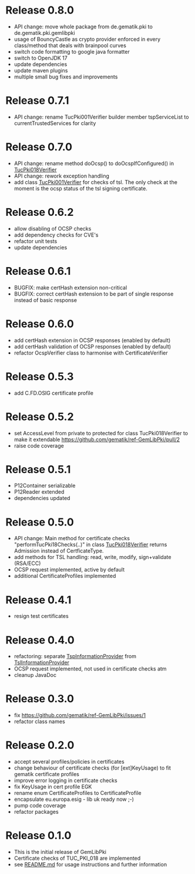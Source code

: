# Release 0.8.0

- API change: move whole package from de.gematik.pki to de.gematik.pki.gemlibpki
- usage of BouncyCastle as crypto provider enforced in every class/method that deals with brainpool curves
- switch code formatting to google java formatter
- switch to OpenJDK 17
- update dependencies
- update maven plugins
- multiple small bug fixes and improvements

# Release 0.7.1

- API change: rename TucPki001Verifier builder member tspServiceList to currentTrustedServices for clarity

# Release 0.7.0

- API change: rename method doOcsp() to doOcspIfConfigured() in [TucPki018Verifier](src/main/java/de/gematik/pki/certificate/TucPki018Verifier.java)
- API change: rework exception handling
- add class [TucPki001Verifier](src/main/java/de/gematik/pki/tsl/TucPki001Verifier.java) for checks of tsl.
  The only check at the moment is the ocsp status of the tsl signing certificate.

# Release 0.6.2

- allow disabling of OCSP checks
- add dependency checks for CVE's
- refactor unit tests
- update dependencies

# Release 0.6.1

- BUGFIX: make certHash extension non-critical
- BUGFIX: correct certHash extension to be part of single response instead of basic response

# Release 0.6.0

- add certHash extension in OCSP responses (enabled by default)
- add certHash validation of OCSP responses (enabled by default)
- refactor OcspVerifier class to harmonise with CertificateVerifier

# Release 0.5.3

- add C.FD.OSIG certificate profile

# Release 0.5.2

- set AccessLevel from private to protected for class TucPki018Verifier to make it extendable https://github.com/gematik/ref-GemLibPki/pull/2
- raise code coverage

# Release 0.5.1

- P12Container serializable
- P12Reader extended
- dependencies updated

# Release 0.5.0

- API change: Main method for certificate checks "performTucPki18Checks(..)" in
  class [TucPki018Verifier](src/main/java/de/gematik/pki/certificate/TucPki018Verifier.java) returns Admission instead of CertficateType.
- add methods for TSL handling: read, write, modify, sign+validate (RSA/ECC)
- OCSP request implemented, active by default
- additional CertificateProfiles implemented

# Release 0.4.1

- resign test certificates

# Release 0.4.0

- refactoring: separate [TspInformationProvider](src/main/java/de/gematik/pki/tsl/TspInformationProvider.java) from
  [TslInformationProvider](src/main/java/de/gematik/pki/tsl/TslInformationProvider.java)
- OCSP request implemented, not used in certificate checks atm
- cleanup JavaDoc

# Release 0.3.0

- fix https://github.com/gematik/ref-GemLibPki/issues/1
- refactor class names

# Release 0.2.0

- accept several profiles/policies in certificates
- change behaviour of certificate checks (for [ext]KeyUsage) to fit gematik certificate profiles
- improve error logging in certificate checks
- fix KeyUsage in cert profile EGK
- rename enum CertificateProfiles to CertificateProfile
- encapsulate eu.europa.esig - lib uk ready now ;-)
- pump code coverage
- refactor packages

# Release 0.1.0

- This is the initial release of GemLibPki
- Certificate checks of TUC_PKI_018 are implemented
- see [README.md](README.md) for usage instructions and further information
